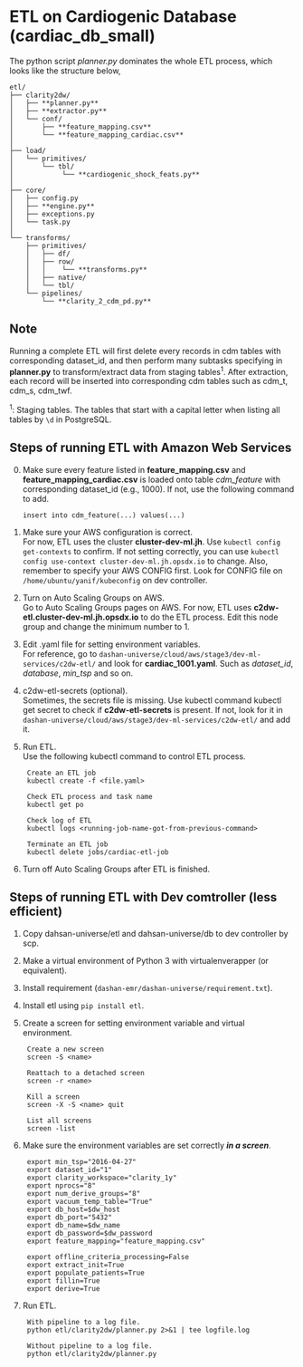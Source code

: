 # ETL on Cardiogenic Database (cardiac_db_small)

The python script *planner.py* dominates the whole ETL process, which looks like the structure below,

```
etl/  
├── clarity2dw/  
│   ├── **planner.py**  
│   ├── **extractor.py**  
│   └── conf/  
│       ├── **feature_mapping.csv**  
│       └── **feature_mapping_cardiac.csv**  
│  
├── load/  
│   └── primitives/  
│       └── tbl/  
│            └── **cardiogenic_shock_feats.py**  
│  
├── core/  
│   ├── config.py  
│   ├── **engine.py**  
│   ├── exceptions.py  
│   └── task.py  
│  
└── transforms/  
    ├── primitives/  
    │   ├── df/  
    │   ├── row/  
    │   │    └── **transforms.py**  
    │   ├── native/  
    │   └── tbl/  
    └── pipelines/
        └── **clarity_2_cdm_pd.py**
```


## Note

Running a complete ETL will first delete every records in cdm tables with corresponding dataset_id, and then perform many subtasks specifying in **planner.py** to transform/extract data from staging tables<sup>1</sup>. After extraction, each record will be inserted into corresponding cdm tables such as cdm_t, cdm_s, cdm_twf.

<sup>1</sup>: Staging tables. The tables that start with a capital letter when listing all tables by `\d` in PostgreSQL.


## Steps of running ETL with Amazon Web Services    

0. Make sure every feature listed in **feature_mapping.csv** and **feature_mapping_cardiac.csv** is loaded onto table *cdm_feature* with corresponding dataset_id (e.g., 1000). If not, use the following command to add.

      `insert into cdm_feature(...) values(...)`

1. Make sure your AWS configuration is correct.  
 For now, ETL uses the cluster **cluster-dev-ml.jh**. Use `kubectl config get-contexts` to confirm. If not setting correctly, you can use `kubectl config use-context cluster-dev-ml.jh.opsdx.io` to change. Also, remember to specify your AWS CONFIG first. Look for CONFIG file on `/home/ubuntu/yanif/kubeconfig` on dev controller.
       
2. Turn on Auto Scaling Groups on AWS.  
  Go to Auto Scaling Groups pages on AWS. For now, ETL uses **c2dw-etl.cluster-dev-ml.jh.opsdx.io** to do the ETL process. Edit this node group and change the minimum number to 1.  

3. Edit .yaml file for setting environment variables.   
       For reference, go to `dashan-universe/cloud/aws/stage3/dev-ml-services/c2dw-etl/` and look for **cardiac_1001.yaml**. Such as *dataset_id*, *database*, *min_tsp* and so on.

4. c2dw-etl-secrets (optional).  
       Sometimes, the secrets file is missing. Use kubectl command kubectl get secret to check if **c2dw-etl-secrets** is present. If not, look for it in `dashan-universe/cloud/aws/stage3/dev-ml-services/c2dw-etl/` and add it.  
 
5. Run ETL.  
        Use the following kubectl command to control ETL process.    

        Create an ETL job   
        kubectl create -f <file.yaml>            

        Check ETL process and task name    
        kubectl get po   

        Check log of ETL 
        kubectl logs <running-job-name-got-from-previous-command>  

        Terminate an ETL job  
        kubectl delete jobs/cardiac-etl-job   
        

6. Turn off Auto Scaling Groups after ETL is finished.  
    

## Steps of running ETL with Dev comtroller (less efficient)

1. Copy dahsan-universe/etl and dahsan-universe/db to dev controller by scp.

2. Make a virtual environment of Python 3 with virtualenverapper (or equivalent).

3. Install requirement (`dashan-emr/dashan-universe/requirement.txt`).

4. Install etl using `pip install etl`.

5. Create a screen for setting environment variable and virtual environment.
    
        Create a new screen  
        screen -S <name>  

        Reattach to a detached screen  
        screen -r <name>  

        Kill a screen  
        screen -X -S <name> quit      

        List all screens   
        screen -list  
    
6. Make sure the environment variables are set correctly ***in a screen***.

        export min_tsp="2016-04-27"  
        export dataset_id="1"  
        export clarity_workspace="clarity_1y"  
        export nprocs="8"  
        export num_derive_groups="8"  
        export vacuum_temp_table="True"  
        export db_host=$dw_host  
        export db_port="5432"  
        export db_name=$dw_name  
        export db_password=$dw_password  
        export feature_mapping="feature_mapping.csv"  

        export offline_criteria_processing=False  
        export extract_init=True  
        export populate_patients=True  
        export fillin=True  
        export derive=True  

7. Run ETL. 

        With pipeline to a log file.  
        python etl/clarity2dw/planner.py 2>&1 | tee logfile.log    

        Without pipeline to a log file.  
        python etl/clarity2dw/planner.py 
        

 
